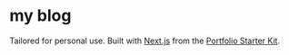 # my blog

Tailored for personal use. Built with [Next.js](https://nextjs.org/) from the
[Portfolio Starter Kit](https://vercel.com/templates/next.js/portfolio-starter-kit).
